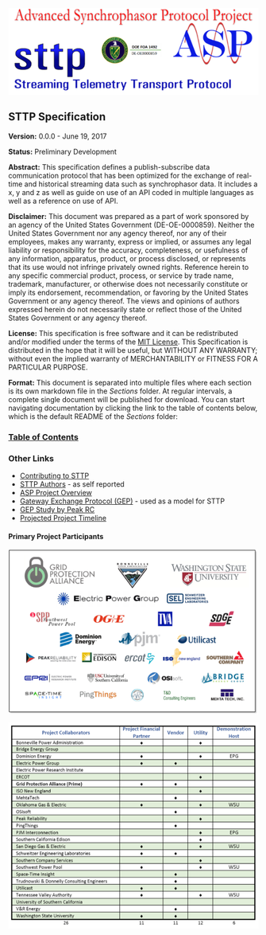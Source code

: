 ![STTP](Sections/Images/ASPProject.png)

## STTP Specification

**Version:** 0.0.0 - June 19, 2017

**Status:** Preliminary Development

**Abstract:** This specification defines a publish-subscribe data communication protocol that has been optimized for the exchange of real-time and historical streaming data such as synchrophasor data.  It includes a x, y and z as well as guide on use of an API coded in multiple languages as well as a reference on use of API.

**Disclaimer:** This document was prepared as a part of work sponsored by an agency of the United States Government (DE-OE-0000859).  Neither the United States Government nor any agency thereof, nor any of their employees, makes any warranty, express or implied, or assumes any legal liability or responsibility for the accuracy, completeness, or usefulness of any information, apparatus, product, or process disclosed, or represents that its use would not infringe privately owned rights.  Reference herein to any specific commercial product, process, or service by trade name, trademark, manufacturer, or otherwise does not necessarily constitute or imply its endorsement, recommendation, or favoring by the United States Government or any agency thereof.  The views and opinions of authors expressed herein do not necessarily state or reflect those of the United States Government or any agency thereof.

**License:** This specification is free software and it can be redistributed and/or modified under the terms of the [MIT License](LICENSE). This Specification is distributed in the hope that it will be useful, but WITHOUT ANY WARRANTY; without even the implied warranty of MERCHANTABILITY or FITNESS FOR A PARTICULAR PURPOSE.

**Format:** This document is separated into multiple files where each section is its own markdown file in the *Sections* folder. At regular intervals, a complete single document will be published for download.  You can start navigating documentation by clicking the link to the table of contents below, which is the default README of the *Sections* folder:

### [Table of Contents](Sections)

### Other Links

- [Contributing to STTP](CONTRIBUTING.md)
- [STTP Authors](AUTHORS) - as self reported
- [ASP Project Overview](http://www.naspi.org/sites/default/files/2017-03/gpa_robertson_asp_doe_20170322.pdf)
- [Gateway Exchange Protocol (GEP)](http://gridprotectionalliance.org/docs/products/gsf/gep-overview.pdf) - used as a model for STTP
- [GEP Study by Peak RC](https://www.naspi.org/naspi/sites/default/files/2017-03/PRSP_Phasor_Gateway_Whitepaper_Final_with_disclaimer_Final.pdf)
- [Projected Project Timeline](Sections/Images/ASPProjectTimeline.png)

#### Primary Project Participants
![Project Participants](Sections/Images/ParticipantLogos.png)

![Project Participant Matrix](Sections/Images/ParticipantMatrix.png)

